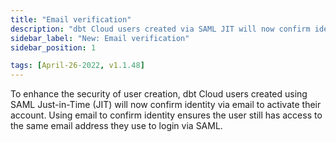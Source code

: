 ```yaml
---
title: "Email verification"
description: "dbt Cloud users created via SAML JIT will now confirm identity via email to activate their account."
sidebar_label: "New: Email verification"
sidebar_position: 1

tags: [April-26-2022, v1.1.48]
---
```


To enhance the security of user creation, dbt Cloud users created using SAML Just-in-Time (JIT) will now confirm identity via email to activate their account. Using email to confirm identity ensures the user still has access to the same email address they use to login via SAML. 

